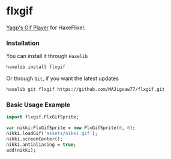 # flxgif

[Yagp's Gif Player](https://github.com/yanrishatum/yagp/) for HaxeFlixel.

### Installation

You can install it through `Haxelib`
```bash
haxelib install flxgif
```
Or through `Git`, if you want the latest updates
```bash
haxelib git flxgif https://github.com/MAJigsaw77/flxgif.git
```

### Basic Usage Example

```haxe
import flxgif.FlxGifSprite;

var nikki:FlxGifSprite = new FlxGifSprite(0, 0);
nikki.loadGif('assets/nikki.gif');
nikki.screenCenter();
nikki.antialiasing = true;
add(nikki);
```
